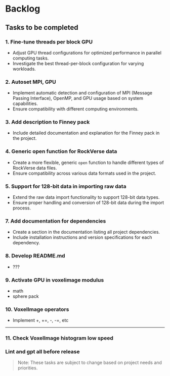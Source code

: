# Backlog

## Tasks to be completed

### 1. Fine-tune threads per block GPU
- Adjust GPU thread configurations for optimized performance in parallel computing tasks.
- Investigate the best thread-per-block configuration for varying workloads.

### 2. Autoset MPI, GPU
- Implement automatic detection and configuration of MPI (Message Passing Interface), OpenMP, and GPU usage based on system capabilities.
- Ensure compatibility with different computing environments.

### 3. Add description to Finney pack
- Include detailed documentation and explanation for the Finney pack in the project.

### 4. Generic open function for RockVerse data
- Create a more flexible, generic `open` function to handle different types of RockVerse data files.
- Ensure compatibility across various data formats used in the project.

### 5. Support for 128-bit data in importing raw data
- Extend the raw data import functionality to support 128-bit data types.
- Ensure proper handling and conversion of 128-bit data during the import process.

### 7. Add documentation for dependencies
- Create a section in the documentation listing all project dependencies.
- Include installation instructions and version specifications for each dependency.

### 8. Develop README.md
- ???

### 9. Activate GPU in voxelimage modulus
- math
- sphere pack

### 10. VoxelImage operators
- Implement +, +=, -, -=, etc
---

### 11. Check VoxelImage histogram low speed


### Lint and gpt all before release

> Note: These tasks are subject to change based on project needs and priorities.
